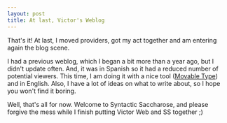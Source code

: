 ```yaml
---
layout: post
title: At last, Victor's Weblog
---
```


That's it! At last, I moved providers, got my act together and am entering again the blog scene.

I had a previous weblog, which I began a bit more than a year ago, but I didn't update often. And, it was in Spanish so it had a reduced number of potential viewers.
This time, I am doing it with a nice tool (<a href="http://www.movabletype.org">Movable Type</a>) and in English. Also, I have a lot of ideas on what to write about, so I hope you won't find it boring.

Well, that's all for now. Welcome to Syntactic Saccharose, and please forgive the mess while I finish putting Victor Web and SS together ;)

